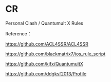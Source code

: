 # CR
Personal Clash / Quantumult X Rules 

Reference：

https://github.com/ACL4SSR/ACL4SSR

https://github.com/blackmatrix7/ios_rule_script

https://github.com/kjfx/QuantumultX

https://github.com/ddgksf2013/Profile
